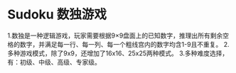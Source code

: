 # Sudoku 数独游戏
1.数独是一种逻辑游戏，玩家需要根据9×9盘面上的已知数字，推理出所有剩余空格的数字，并满足每一行、每一列、每一个粗线宫内的数字均含1-9且不重复。
2.多种游戏模式，除了9x9，还增加了16x16、25x25两种模式。
3.多种难度选择，有：初级、中级、高级、专家级。
